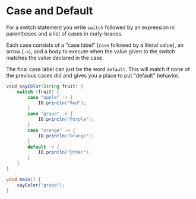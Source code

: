 # Case and Default

For a switch statement you write `switch` followed by an expression in parentheses
and a list of cases in curly-braces.

Each case consists of a "case label" (`case` followed by a literal value), an arrow (`->`), and a
body to execute when the value given to the switch matches the value declared in the case. 

The final case label can just be the word `default`. This will match if none of the previous cases did
and gives you a place to put "default" behavior.

```java
void sayColor(String fruit) {
    switch (fruit) {
        case "apple" -> {
            IO.println("Red");
        }
        case "grape" -> {
            IO.println("Purple");
        }
        case "orange" -> {
            IO.println("Orange");
        }
        default -> {
            IO.println("Other");
        }
    }
}

void main() {
    sayColor("grape");
}
```